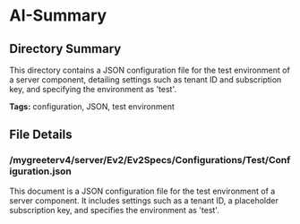 # AI-Summary
## Directory Summary
This directory contains a JSON configuration file for the test environment of a server component, detailing settings such as tenant ID and subscription key, and specifying the environment as 'test'.

**Tags:** configuration, JSON, test environment

## File Details
    
### /mygreeterv4/server/Ev2/Ev2Specs/Configurations/Test/Configuration.json
This document is a JSON configuration file for the test environment of a server component. It includes settings such as a tenant ID, a placeholder subscription key, and specifies the environment as 'test'.
